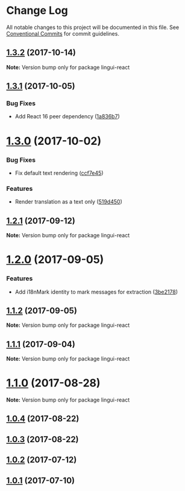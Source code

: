 # Change Log

All notable changes to this project will be documented in this file.
See [Conventional Commits](https://conventionalcommits.org) for commit guidelines.

<a name="1.3.2"></a>
## [1.3.2](https://github.com/lingui/js-lingui/compare/lingui-react@1.3.1...lingui-react@1.3.2) (2017-10-14)




**Note:** Version bump only for package lingui-react

<a name="1.3.1"></a>
## [1.3.1](https://github.com/lingui/js-lingui/compare/lingui-react@1.3.0...lingui-react@1.3.1) (2017-10-05)


### Bug Fixes

* Add React 16 peer dependency ([1a836b7](https://github.com/lingui/js-lingui/commit/1a836b7))




<a name="1.3.0"></a>
# [1.3.0](https://github.com/lingui/js-lingui/compare/lingui-react@1.2.1...lingui-react@1.3.0) (2017-10-02)


### Bug Fixes

* Fix default text rendering ([ccf7e45](https://github.com/lingui/js-lingui/commit/ccf7e45))


### Features

* Render translation as a text only ([519d450](https://github.com/lingui/js-lingui/commit/519d450))




<a name="1.2.1"></a>
## [1.2.1](https://github.com/lingui/js-lingui/compare/lingui-react@1.2.0...lingui-react@1.2.1) (2017-09-12)




**Note:** Version bump only for package lingui-react

<a name="1.2.0"></a>
# [1.2.0](https://github.com/lingui/js-lingui/compare/lingui-react@1.1.2...lingui-react@1.2.0) (2017-09-05)


### Features

* Add i18nMark identity to mark messages for extraction ([3be2178](https://github.com/lingui/js-lingui/commit/3be2178))




<a name="1.1.2"></a>
## [1.1.2](https://github.com/lingui/js-lingui/compare/lingui-react@1.1.1...lingui-react@1.1.2) (2017-09-05)




**Note:** Version bump only for package lingui-react

<a name="1.1.1"></a>
## [1.1.1](https://github.com/lingui/js-lingui/compare/lingui-react@1.1.0...lingui-react@1.1.1) (2017-09-04)




**Note:** Version bump only for package lingui-react

<a name="1.1.0"></a>
# [1.1.0](https://github.com/lingui/js-lingui/compare/lingui-react@1.1.0-1...lingui-react@1.1.0) (2017-08-28)




**Note:** Version bump only for package lingui-react

<a name="1.0.4"></a>
## [1.0.4](https://github.com/lingui/js-lingui/compare/lingui-react@1.0.3...lingui-react@1.0.4) (2017-08-22)




<a name="1.0.3"></a>
## [1.0.3](https://github.com/lingui/js-lingui/compare/lingui-react@1.0.2...lingui-react@1.0.3) (2017-08-22)




<a name="1.0.2"></a>
## [1.0.2](https://github.com/lingui/js-lingui/compare/lingui-react@1.0.1...lingui-react@1.0.2) (2017-07-12)




<a name="1.0.1"></a>
## [1.0.1](https://github.com/lingui/js-lingui/compare/lingui-react@1.0.0...lingui-react@1.0.1) (2017-07-10)
